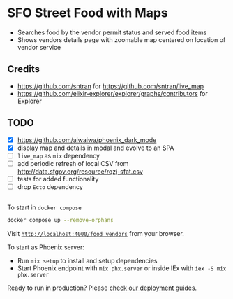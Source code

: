 # SFO Street Food with Maps 

- Searches food by the vendor permit status and served food items
- Shows vendors details page with zoomable map centered on location of vendor service 

## Credits

- https://github.com/sntran for https://github.com/sntran/live_map
- https://github.com/elixir-explorer/explorer/graphs/contributors for Explorer 

## TODO

- [X] https://github.com/aiwaiwa/phoenix_dark_mode
- [X] display map and details in modal and evolve to an SPA
- [ ] `live_map` as `mix` dependency 
- [ ] add periodic refresh of local CSV from http://data.sfgov.org/resource/rqzj-sfat.csv
- [ ] tests for added functionality
- [ ] drop `Ecto` dependency

## 

To start in `docker compose`

```bash
docker compose up --remove-orphans

```

Visit [`http://localhost:4000/food_vendors`](http://localhost:4000/food_vendors) from your browser.


To start as Phoenix server:

  * Run `mix setup` to install and setup dependencies
  * Start Phoenix endpoint with `mix phx.server` or inside IEx with `iex -S mix phx.server`

Ready to run in production? Please [check our deployment guides](https://hexdocs.pm/phoenix/deployment.html).
